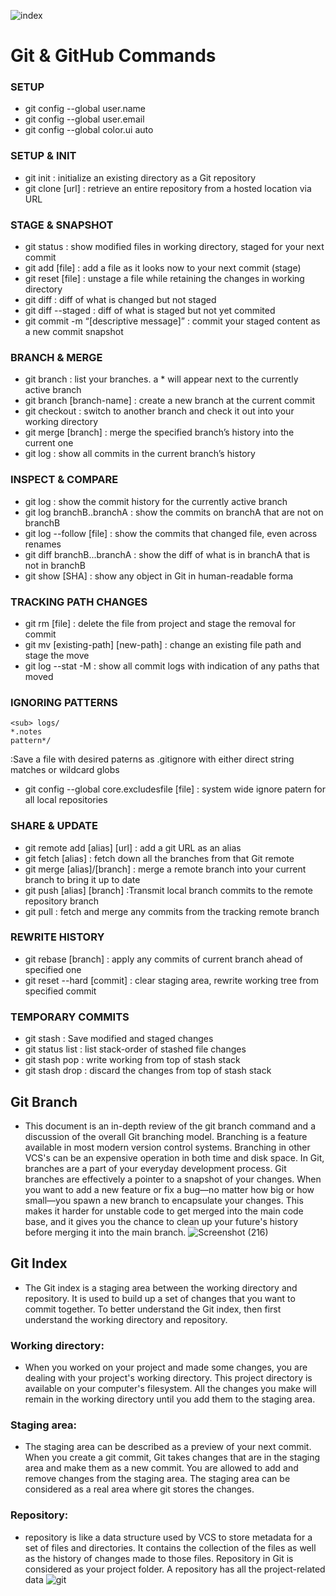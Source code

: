
![index](https://user-images.githubusercontent.com/106934852/185226294-d1bd3b02-9ef0-4d65-91e6-932fdb63e237.png)
# Git & GitHub Commands

  ### SETUP
  - git config --global user.name
  - git config --global user.email
  - git config --global color.ui auto
  
  ### SETUP & INIT
  - git init : initialize an existing directory as a Git repository
  - git clone [url] : retrieve an entire repository from a hosted location via URL
  
  ### STAGE & SNAPSHOT
 - git status : show modified files in working directory, staged for your next commit
- git add [file] : add a file as it looks now to your next commit (stage)
- git reset [file] : unstage a file while retaining the changes in working directory
- git diff : diff of what is changed but not staged
- git diff --staged : diff of what is staged but not yet commited
- git commit -m “[descriptive message]” : commit your staged content as a new commit snapshot

### BRANCH & MERGE
- git branch : list your branches. a * will appear next to the currently active branch
- git branch [branch-name] : create a new branch at the current commit
- git checkout : switch to another branch and check it out into your working directory
- git merge [branch] : merge the specified branch’s history into the current one
- git log : show all commits in the current branch’s history

### INSPECT & COMPARE
- git log : show the commit history for the currently active branch
- git log branchB..branchA : show the commits on branchA that are not on branchB
- git log --follow [file] : show the commits that changed file, even across renames
- git diff branchB...branchA : show the diff of what is in branchA that is not in branchB
- git show [SHA] : show any object in Git in human-readable forma

### TRACKING PATH CHANGES
- git rm [file] : delete the file from project and stage the removal for commit
- git mv [existing-path] [new-path] : change an existing file path and stage the move
- git log --stat -M : show all commit logs with indication of any paths that moved 

### IGNORING PATTERNS
```
<sub> logs/
*.notes
pattern*/  
```
:Save a file with desired paterns as .gitignore with either direct string matches or wildcard globs
- git config --global core.excludesfile [file] : system wide ignore patern for all local repositories

### SHARE & UPDATE
- git remote add [alias] [url] : add a git URL as an alias
- git fetch [alias] : fetch down all the branches from that Git remote
- git merge [alias]/[branch] : merge a remote branch into your current branch to bring it up to date
- git push [alias] [branch] :Transmit local branch commits to the remote repository branch
- git pull : fetch and merge any commits from the tracking remote branch

### REWRITE HISTORY
- git rebase [branch] : apply any commits of current branch ahead of specified one
- git reset --hard [commit] : clear staging area, rewrite working tree from specified commit

### TEMPORARY COMMITS
- git stash : Save modified and staged changes
- git status list : list stack-order of stashed file changes
- git stash pop : write working from top of stash stack
- git stash drop : discard the changes from top of stash stack


## Git Branch 
 - This document is an in-depth review of the git branch command and a discussion of the overall Git branching model. Branching is a feature available in most modern version control systems. Branching in other VCS's can be an expensive operation in both time and disk space. In Git, branches are a part of your everyday development process. Git branches are effectively a pointer to a snapshot of your changes. When you want to add a new feature or fix a bug—no matter how big or how small—you spawn a new branch to encapsulate your changes. This makes it harder for unstable code to get merged into the main code base, and it gives you the chance to clean up your future's history before merging it into the main branch.
![Screenshot (216)](https://user-images.githubusercontent.com/106934852/185224858-63892eca-d0da-4013-869e-b6d7424b5911.png)

## Git Index
- The Git index is a staging area between the working directory and repository. It is used to build up a set of changes that you want to commit together. To better understand the Git index, then first understand the working directory and repository.

### Working directory:
- When you worked on your project and made some changes, you are dealing with your project's working directory. This project directory is available on your computer's filesystem. All the changes you make will remain in the working directory until you add them to the staging area.
### Staging area:
- The staging area can be described as a preview of your next commit. When you create a git commit, Git takes changes that are in the staging area and make them as a new commit. You are allowed to add and remove changes from the staging area. The staging area can be considered as a real area where git stores the changes.
###  Repository:
- repository is like a data structure used by VCS to store metadata for a set of files and directories. It contains the collection of the files as well as the history of changes made to those files. Repository in Git is considered as your project folder. A repository has all the project-related data
![git](https://user-images.githubusercontent.com/106934852/185226337-db2161a2-4709-42e3-b744-74e279234ec4.png)
